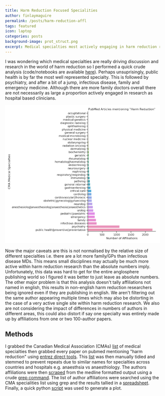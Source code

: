 ```yaml
---
title: Harm Reduction Focused Specialities
author: finlaymaguire
permalink: /posts/harm-reduction-affl
tags: featured
icon: laptop
categories: posts
background-image: prot_struct.png
excerpt: Medical specialties most actively engaging in harm reduction research
---
```


I was wondering which medical specialties are really driving discussion and research in the world of harm reduction so I performed a quick crude analysis (code/notebooks are available [here](https://github.com/fmaguire/harm_reduction_pubmed)).
Perhaps unsuprisingly, public health is by far the most well represented specialty.
This is followed by psychiatry, and after a bit of a jump, infectious disease, family and emergency medicine.
Although there are more family doctors overall there are not necessarily as large a proportion actively engaged in research as hospital based clinicians.

![Harm Reduction Affiliations](assets/harm_reduction.png)

Now the major caveats are this is not normalised by the relative size of different specialties i.e. there are a lot more family/GPs than infectious disease MDs.
This means small disciplines may actually be much more active within harm reduction research than the absolute numbers imply.
Unfortunately, this data was hard to get for the entire anglosphere publishing world so I figured it was better to just leave as absolute numbers.
The other major problem is that this analysis doesn't tally affiliations not named in english, this results in non-english harm reduction researchers being ignored even if they are publishing in english.
We aren't filtering out the same author appearing multiple times which may also be distorting in the case of a very active single site within harm reduction research.
We also are not considering the impact of differences in numbers of authors in different areas, this could also distort if say one specialty was entirely made up by affiliations from one or two 100-author papers.


## Methods
I grabbed the Canadian Medical Association (CMAs) [list](https://www.cma.ca/canadian-specialty-profiles) of medical specialties then grabbed every paper on pubmed mentioning "harm reduction" using [entrez direct tools](https://www.ncbi.nlm.nih.gov/books/NBK179288/).
This [list](https://github.com/fmaguire/harm_reduction_pubmed/blob/master/speciality_list.txt) was then manually tidied and stemmed to prevent repeats due to similar names for specialties across countries and hospitals e.g. anaesthsia vs anaesthiology.
The authors affiliations were then [scraped](https://raw.githubusercontent.com/fmaguire/harm_reduction_pubmed/master/pubmed_harm_reduction_affiliations.txt) from the medline formatted output using a crude [grep command](https://github.com/fmaguire/harm_reduction_pubmed/blob/master/generate_fig.sh). 
The list of author affiliations were searched using the CMA specialities list using grep and the results tallied in a [spreadsheet](https://github.com/fmaguire/harm_reduction_pubmed/blob/master/affiliation_counts.csv).
Finally, a quick python [script](https://github.com/fmaguire/harm_reduction_pubmed/blob/master/plot.py) was used to generate a plot.

